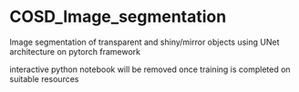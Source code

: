 # COSD_Image_segmentation
Image segmentation of transparent and shiny/mirror objects using UNet architecture on pytorch framework

interactive python notebook will be removed once training is completed on suitable resources
